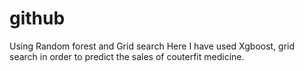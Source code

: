 # github
Using Random forest and Grid search 
Here I have used Xgboost, grid  search in order to predict the sales of couterfit medicine. 
